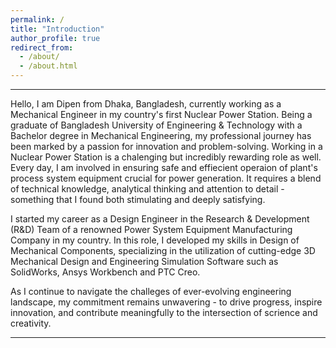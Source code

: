 ```yaml
---
permalink: /
title: "Introduction"
author_profile: true
redirect_from: 
  - /about/
  - /about.html
---
```

---
Hello, I am Dipen from Dhaka, Bangladesh, currently working as a Mechanical Engineer in my country's first Nuclear Power Station. Being a graduate of Bangladesh University of Engineering & Technology with a Bachelor degree in Mechanical Engineering, my professional journey has been marked by a passion for innovation and problem-solving. Working in a Nuclear Power Station is a chalenging but incredibly rewarding role as well. Every day, I am involved in ensuring safe and effiecient operaion of plant's process system equipment crucial for power generation. It requires a blend of technical knowledge, analytical thinking and attention to detail - something that I found both stimulating and deeply satisfying.

I started my career as a Design Engineer in the Research & Development (R&D) Team of a renowned Power System Equipment Manufacturing Company in my country. In this role, I developed my skills in Design of Mechanical Components, specializing in the utilization of cutting-edge 3D Mechanical Design and Engineering Simulation Software such as SolidWorks, Ansys Workbench and PTC Creo.

As I continue to navigate the challeges of ever-evolving engineering landscape, my commitment remains unwavering - to drive progress, inspire innovation, and contribute meaningfully to the intersection of scrience and creativity.  

---